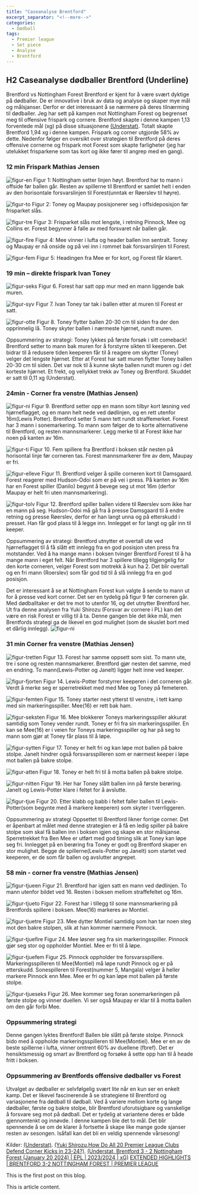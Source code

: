 ```yaml
---
title: "Caseanalyse Brentford"
excerpt_separator: "<!--more-->"
categories:
  - Dødball
tags:
  - Premier league
  - Set piece
  - Analyse
  - Brentford
---
```


H2 Caseanalyse dødballer Brentford (Underline)
------------- 
Brentford vs Nottingham Forest
Brentford er kjent for å være svært dyktige på dødballer. De er innovative i bruk av data og analyse og skaper mye mål og målsjanser. Derfor er det interessant å se nærmere på deres tilnærming til dødballer. Jeg har sett på kampen mot Nottingham Forest og begrenset meg til offensive frispark og cornere. Brentford skapte i denne kampen 1,13 forventede mål (xg) på disse situasjonene [(Understat)](https://understat.com/match/22104/ "Understat"). Totalt skapte Brentford 1,94 xg i denne kampen. Frispark og corner utgjorde 58% av dette. Nedenfor følger en oversikt over strategien til Brentford på deres offensive cornerne og frispark mot Forest som skapte farligheter (jeg har utelukket frisparkene som tas kort og ikke fører til angrep med en gang). 

### 12 min Frispark Mathias Jensen
![figur-en](https://github.com/n0rthface43/Ball/assets/157420543/fd62670c-88a8-4d78-9ddc-fdc6ec66cb72)
Figur 1: Nottingham setter linjen høyt. Brentford har to mann i offside før ballen går. Resten av spillerne til Brentford er samlet helt i enden av den horisontale forsvarslinjen til Forest(unntak er Røerslev til høyre). 

![figur-to](https://github.com/n0rthface43/Ball/assets/157420543/19f75394-e244-46a3-b05d-c6376d24dc1d)
Figur 2: Toney og Maupay posisjonerer seg i offsideposisjon før frisparket slås. 

![figur-tre](https://github.com/n0rthface43/Ball/assets/157420543/4c2a5ac2-0a8d-40e3-bd62-5b82007e9d1d)
Figur 3: Frisparket slås mot lengste, i retning Pinnock, Mee og Collins er. Forest begynner å falle av med forsvaret når ballen går.

![figur-fire](https://github.com/n0rthface43/Ball/assets/157420543/ac3f614f-b452-4af9-b863-25e13645d281)
Figur 4: Mee vinner i lufta og header ballen inn sentralt. Toney og Maupay er nå onside og på vei inn i rommet bak forsvarslinjen til Forest.

![figur-fem](https://github.com/n0rthface43/Ball/assets/157420543/fb6df5d8-1736-4440-b2da-e2ccc116f12d)
Figur 5: Headingen fra Mee er for kort, og Forest får klarert. 

### 19 min – direkte frispark Ivan Toney 
![figur-seks](https://github.com/n0rthface43/Ball/assets/157420543/32a40513-f997-405a-a54f-71f741df994c)
Figur 6. Forest har satt opp mur med en mann liggende bak muren. 

![figur-syv](https://github.com/n0rthface43/Ball/assets/157420543/4b674dc2-6a4e-4262-9782-d9b3a0098969)
Figur 7. Ivan Toney tar tak i ballen etter at muren til Forest er satt.

![figur-otte](https://github.com/n0rthface43/Ball/assets/157420543/780c074a-7816-4435-8b51-0fda6f28b67c)
Figur 8. Toney flytter ballen 20-30 cm til siden fra der den opprinnelig lå. Toney skyter ballen i nærmeste hjørnet, rundt muren.

Oppsummering av strategi: Toney lykkes på første forsøk i sitt comeback! Brentford setter to mann bak muren for å forstyrre sikten til keeperen. Det bidrar til å redusere tiden keeperen får til å reagere om skytter (Toney) velger det lengste hjørnet. Etter at Forest har satt muren flytter Toney ballen 20-30 cm til siden. Det var nok til å kunne skyte ballen rundt muren og i det korteste hjørnet. Et frekt, og vellykket trekk av Toney og Brentford. Skuddet er satt til 0,11 xg (Understat).
### 24min - Corner fra venstre (Mathias Jensen)
![figur-ni](https://github.com/n0rthface43/Ball/assets/157420543/2f631067-75c2-4a77-965e-1f4e3293f37e)
Figur 9. Brentford setter opp en mann som tilbyr kort løsning ved hjørneflagget, og en mann helt nede ved dødlinjen, og en rett utenfor 16m(Lewis Potter). Brentford setter 5 mann tett rundt straffemerket. Forest har 3 mann i sonemarkering. To mann som følger de to korte alternativene til Brentford, og resten mannsmarkerer. Legg merke til at Forest ikke har noen på kanten av 16m.

![figur-ti](https://github.com/n0rthface43/Ball/assets/157420543/308eede0-ff23-4d34-bd1a-ad38616d751e)
Figur 10. Fem spillere fra Brentford i boksen står nesten på horisontal linje før corneren tas. Forest mannsmarkerer fire av dem, Maupay er fri.

![figur-elleve](https://github.com/n0rthface43/Ball/assets/157420543/b8325a11-829d-4797-872d-bf42928ef9f6)
Figur 11. Brentford velger å spille corneren kort til Damsgaard. Forest reagerer med Hudson-Odoi som er på vei i press. På kanten av 16m har en Forest spiller (Danilo) begynt å bevege seg ut mot 16m (derfor Maupay er helt fri uten mannsmarkering).

![figur-tolv](https://github.com/n0rthface43/Ball/assets/157420543/cc07e973-9dc4-4c65-8023-40fb04534317)
Figur 12. Brentford spiller ballen videre til Røerslev som ikke har en mann på seg. Hudson-Odoi må gå fra å presse Damsgaard til å endre retning og presse Røerslev, derfor er han langt unna og på etterskudd i presset. Han får god plass til å legge inn. Innlegget er for langt og går inn til keeper.

Oppsummering av strategi: Brentford utnytter et overtall ute ved hjørneflagget til å få slått ett innlegg fra en god posisjon uten press fra motstander. Ved å ha mange mann i boksen tvinger Brentford Forest til å ha mange mann i eget felt. Når Brentford har 3 spillere tillegg tilgjengelig for den korte corneren, velger Forest som motrekk å kun ha 2. Det blir overtall og en fri mann (Roerslev) som får god tid til å slå innlegg fra en god posisjon. 

Det er interessant å se at Nottingham Forest kun valgte å sende to mann ut for å presse ved kort corner. Det ser en tydelig på figur 9 før corneren går. Med dødballtaker er det tre mot to utenfor 16, og det utnytter Brentford her. Ut fra denne analysen fra Yuki Shirozu (Forsvar av cornere i PL) kan det være en risk Forest er villig til å ta. Denne gangen ble det ikke mål, men Brentfords strategi ga de likevel en god mulighet (som de skuslet bort med et dårlig innlegg).
![figur-ni](https://github.com/n0rthface43/Ball/assets/157420543/b875a5c0-c8ba-44d2-90e9-4f29e59ff593)

### 31 min Corner fra venstre (Mathias Jensen)
![figur-tretten](https://github.com/n0rthface43/Ball/assets/157420543/bf0017c8-5a5a-4935-899a-d5de82345984)
Figur 13. Forest har samme oppsett som sist. To mann ute, tre i sone og resten mannsmarkerer. Brentford gjør nesten det samme, med en endring. To mann(Lewis-Potter og Janelt) ligger helt inne ved keeper.

![figur-fjorten](https://github.com/n0rthface43/Ball/assets/157420543/f0d57574-93ab-4083-8743-ab84dcbe3d26)
Figur 14. Lewis-Potter forstyrrer keeperen i det corneren går. Verdt å merke seg er sperretrekket med med Mee og Toney på femeteren. 

![figur-femten](https://github.com/n0rthface43/Ball/assets/157420543/aa93a6ba-7522-4b82-902d-416185b219e9)
Figur 15. Toney starter nest ytterst til venstre, i tett kamp med sin markeringsspiller. Mee(16) er rett bak ham.  

![figur-seksten](https://github.com/n0rthface43/Ball/assets/157420543/703f919b-6be6-4c9b-b3a0-af11b36b0b4d)
Figur 16. Mee blokkerer Toneys markeringsspiller akkurat samtidig som Toney vender rundt. Toney er fri fra sin markeringsspiller. En kan se Mee(16) er i veien for Toneys markeringsspiller og har på seg to mann som gjør at Toney får plass til å løpe.

![figur-sytten](https://github.com/n0rthface43/Ball/assets/157420543/bf3e0594-74b3-4f76-a2de-94b5327a9048)
Figur 17. Toney er helt fri og kan løpe mot ballen på bakre stolpe. Janelt hindrer også forsvarsspilleren som er nærmest keeper i løpe mot ballen på bakre stolpe. 

![figur-atten](https://github.com/n0rthface43/Ball/assets/157420543/d2ace4ac-1def-48d1-b7c5-95e7f75b5883)
Figur 18. Toney er helt fri til å motta ballen på bakre stolpe. 

![figur-nitten](https://github.com/n0rthface43/Ball/assets/157420543/759cac20-a175-454b-86ff-7248f40a600d)
Figur 19. Her har Toney slått ballen inn på første berøring. Janelt og Lewis-Potter klare i feltet for å avslutte. 

![figur-tjue](https://github.com/n0rthface43/Ball/assets/157420543/bf50dca4-7069-4232-939b-7ae57cad2e71)
Figur 20. Etter klabb og babb i feltet faller ballen til Lewis-Potter(som begynte med å markere keeperen) som skyter i tverrliggeren. 

Oppsummering av strategi
Oppsettet til Brentford likner forrige corner. Det er åpenbart at målet med denne strategien er å få en ledig spiller på bakre stolpe som skal få ballen inn i boksen igjen og skape en stor målsjanse. Sperretrekket fra Ben Mee er utført med god timing slik at Toney kan løpe seg fri. Innlegget på en berøring fra Toney er godt og Brentford skaper en stor mulighet. Begge de spillerne(Lewis-Potter og Janelt) som startet ved keeperen, er de som får ballen og avslutter angrepet.

### 58 min - corner fra venstre (Mathias Jensen)
![figur-tjueen](https://github.com/n0rthface43/Ball/assets/157420543/ae35308e-1ea6-4135-8bcf-c233d88b648b)
Figur 21. Brentford har igjen satt en mann ved dødlinjen. To mann utenfor bildet ved 16. Resten i boksen mellom straffefeltet og 16m.

![figur-tjueto](https://github.com/n0rthface43/Ball/assets/157420543/a55cdb4b-ed30-4931-8f4e-68d6e234f41a)
Figur 22. Forest har i tillegg til sone mannsmarkering på Brentfords spillere i boksen. Mee(16) markeres av Montiel.

![figur-tjuetre](https://github.com/n0rthface43/Ball/assets/157420543/29ea6841-b9d0-4812-907c-5f42e2625a35)
Figur 23. Mee dytter Montiel samtidig som han tar noen steg mot den bakre stolpen, slik at han kommer nærmere Pinnock. 

![figur-tjuefire](https://github.com/n0rthface43/Ball/assets/157420543/f6348517-3e4e-4d78-ac63-7b82e6916411)
Figur 24. Mee løsner seg fra sin markeringsspiller. Pinnock gjør seg stor og oppholder Montiel. Mee er fri til å løpe.

![figur-tjuefem](https://github.com/n0rthface43/Ball/assets/157420543/c0278920-dc62-4799-b15b-f8e6f64dabda)
Figur 25. Pinnock oppholder tre forsvarsspillere. Markeringsspilleren til Mee(Montiel) må løpe rundt Pinnock og er på etterskudd. Sonespilleren til Forest(nummer 5, Mangala) velger å heller markere Pinnock enn Mee. Mee er fri og kan løpe mot ballen på første stolpe. 

![figur-tjueseks](https://github.com/n0rthface43/Ball/assets/157420543/587d6dc0-5bb2-41ba-9f03-80bb37aa660c)
Figur 26. Mee kommer seg foran sonemarkeringen på første stolpe og vinner duellen. Vi ser også Maupay er klar til å motta ballen om den går forbi Mee.

### Oppsummering strategi 
Denne gangen lyktes Brentford! Ballen ble slått på første stolpe. Pinnock bido med å oppholde markeringsspilleren til Mee(Montiel). Mee er en av de beste spillerne i lufta, vinner omtrent 60% av duellene (fbref). Det er hensiktsmessig og smart av Brentford og forsøke å sette opp han til å heade fritt i boksen. 

### Oppsummering av Brentfords offensive dødballer vs Forest 
Utvalget av dødballer er selvfølgelig svært lite når en kun ser en enkelt kamp. Det er likevel fascinerende å se strategiene til Brentford og variasjonene fra dødball til dødball. Ved å variere mellom korte og lange dødballer, første og bakre stolpe, blir Brentford uforutsigbare og vanskelige å forsvare seg mot på dødball. Det er tydelig at variantene deres er både gjennomtenkt og innøvde. I denne kampen ble det to mål. Det blir spennende å se om de klarer å fortsette å skape like mange gode sjanser resten av sesongen. Isåfall kan det bli en veldig spennende vårsesong!


Kilder: 
[(Understat)](https://understat.com/match/22104/).
[(Yuki Shirozu,How Do All 20 Premier League Clubs Defend Corner Kicks in 23-24?)](https://footballbunsekicom.com/set-piece/how-do-all-20-premier-league-clubs-defend-corner-kicks-in-23-24-detailed-analysis-of-defending-corner-kicks/).
[(Understat, Brentford 3 - 2 Nottingham Forest (January 20 2024) | EPL | 2023/2024 | xG)](https://understat.com/match/22104/)
[EXTENDED HIGHLIGHTS | BRENTFORD 3-2 NOTTINGHAM FOREST | PREMIER LEAGUE](https://www.youtube.com/watch?v=OrFfjxQDy-8)


This is the first post on this blog.
<!--more-->

This is article content.
